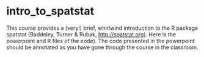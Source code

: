 # intro_to_spatstat

This course provides a (very!) brief, whirlwind introduction to the R package spatstat (Baddeley, Turner & Rubak, http://spatstat.org). Here is the powerpoint and R files of the code). The code presented in the powerpoint should be annotated as you have gone through the course in the classroom.
